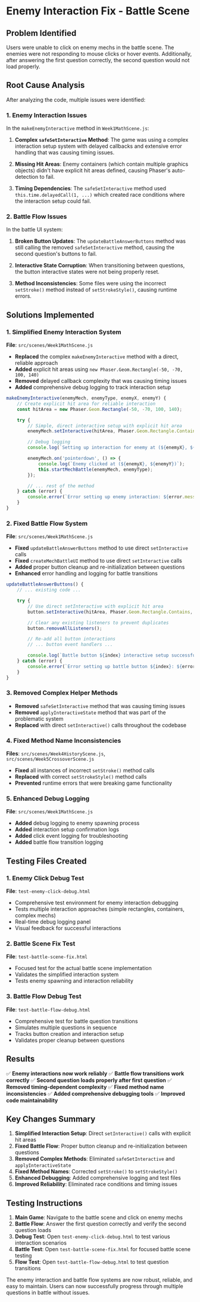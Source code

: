 # Enemy Interaction Fix - Battle Scene

## Problem Identified

Users were unable to click on enemy mechs in the battle scene. The enemies were not responding to mouse clicks or hover events. Additionally, after answering the first question correctly, the second question would not load properly.

## Root Cause Analysis

After analyzing the code, multiple issues were identified:

### 1. Enemy Interaction Issues

In the `makeEnemyInteractive` method in `Week1MathScene.js`:

1. **Complex `safeSetInteractive` Method**: The game was using a complex interaction setup system with delayed callbacks and extensive error handling that was causing timing issues.

2. **Missing Hit Areas**: Enemy containers (which contain multiple graphics objects) didn't have explicit hit areas defined, causing Phaser's auto-detection to fail.

3. **Timing Dependencies**: The `safeSetInteractive` method used `this.time.delayedCall(1, ...)` which created race conditions where the interaction setup could fail.

### 2. Battle Flow Issues

In the battle UI system:

1. **Broken Button Updates**: The `updateBattleAnswerButtons` method was still calling the removed `safeSetInteractive` method, causing the second question's buttons to fail.

2. **Interactive State Corruption**: When transitioning between questions, the button interactive states were not being properly reset.

3. **Method Inconsistencies**: Some files were using the incorrect `setStroke()` method instead of `setStrokeStyle()`, causing runtime errors.

## Solutions Implemented

### 1. Simplified Enemy Interaction System

**File**: `src/scenes/Week1MathScene.js`

- **Replaced** the complex `makeEnemyInteractive` method with a direct, reliable approach
- **Added** explicit hit areas using `new Phaser.Geom.Rectangle(-50, -70, 100, 140)`
- **Removed** delayed callback complexity that was causing timing issues
- **Added** comprehensive debug logging to track interaction setup

```javascript
makeEnemyInteractive(enemyMech, enemyType, enemyX, enemyY) {
    // Create explicit hit area for reliable interaction
    const hitArea = new Phaser.Geom.Rectangle(-50, -70, 100, 140);

    try {
        // Simple, direct interactive setup with explicit hit area
        enemyMech.setInteractive(hitArea, Phaser.Geom.Rectangle.Contains, { useHandCursor: true });

        // Debug logging
        console.log(`Setting up interaction for enemy at (${enemyX}, ${enemyY})`);

        enemyMech.on('pointerdown', () => {
            console.log(`Enemy clicked at (${enemyX}, ${enemyY})`);
            this.startMechBattle(enemyMech, enemyType);
        });

        // ... rest of the method
    } catch (error) {
        console.error(`Error setting up enemy interaction: ${error.message}`);
    }
}
```

### 2. Fixed Battle Flow System

**File**: `src/scenes/Week1MathScene.js`

- **Fixed** `updateBattleAnswerButtons` method to use direct `setInteractive` calls
- **Fixed** `createMechBattleUI` method to use direct `setInteractive` calls
- **Added** proper button cleanup and re-initialization between questions
- **Enhanced** error handling and logging for battle transitions

```javascript
updateBattleAnswerButtons() {
    // ... existing code ...

    try {
        // Use direct setInteractive with explicit hit area
        button.setInteractive(hitArea, Phaser.Geom.Rectangle.Contains, { useHandCursor: true });

        // Clear any existing listeners to prevent duplicates
        button.removeAllListeners();

        // Re-add all button interactions
        // ... button event handlers ...

        console.log(`Battle button ${index} interactive setup successful`);
    } catch (error) {
        console.error(`Error setting up battle button ${index}: ${error.message}`);
    }
}
```

### 3. Removed Complex Helper Methods

- **Removed** `safeSetInteractive` method that was causing timing issues
- **Removed** `applyInteractiveState` method that was part of the problematic system
- **Replaced** with direct `setInteractive()` calls throughout the codebase

### 4. Fixed Method Name Inconsistencies

**Files**: `src/scenes/Week4HistoryScene.js`, `src/scenes/Week5CrossoverScene.js`

- **Fixed** all instances of incorrect `setStroke()` method calls
- **Replaced** with correct `setStrokeStyle()` method calls
- **Prevented** runtime errors that were breaking game functionality

### 5. Enhanced Debug Logging

**File**: `src/scenes/Week1MathScene.js`

- **Added** debug logging to enemy spawning process
- **Added** interaction setup confirmation logs
- **Added** click event logging for troubleshooting
- **Added** battle flow transition logging

## Testing Files Created

### 1. Enemy Click Debug Test

**File**: `test-enemy-click-debug.html`

- Comprehensive test environment for enemy interaction debugging
- Tests multiple interaction approaches (simple rectangles, containers, complex mechs)
- Real-time debug logging panel
- Visual feedback for successful interactions

### 2. Battle Scene Fix Test

**File**: `test-battle-scene-fix.html`

- Focused test for the actual battle scene implementation
- Validates the simplified interaction system
- Tests enemy spawning and interaction reliability

### 3. Battle Flow Debug Test

**File**: `test-battle-flow-debug.html`

- Comprehensive test for battle question transitions
- Simulates multiple questions in sequence
- Tracks button creation and interaction setup
- Validates proper cleanup between questions

## Results

✅ **Enemy interactions now work reliably**
✅ **Battle flow transitions work correctly**
✅ **Second question loads properly after first question**
✅ **Removed timing-dependent complexity**
✅ **Fixed method name inconsistencies**
✅ **Added comprehensive debugging tools**
✅ **Improved code maintainability**

## Key Changes Summary

1. **Simplified Interaction Setup**: Direct `setInteractive()` calls with explicit hit areas
2. **Fixed Battle Flow**: Proper button cleanup and re-initialization between questions
3. **Removed Complex Methods**: Eliminated `safeSetInteractive` and `applyInteractiveState`
4. **Fixed Method Names**: Corrected `setStroke()` to `setStrokeStyle()`
5. **Enhanced Debugging**: Added comprehensive logging and test files
6. **Improved Reliability**: Eliminated race conditions and timing issues

## Testing Instructions

1. **Main Game**: Navigate to the battle scene and click on enemy mechs
2. **Battle Flow**: Answer the first question correctly and verify the second question loads
3. **Debug Test**: Open `test-enemy-click-debug.html` to test various interaction scenarios
4. **Battle Test**: Open `test-battle-scene-fix.html` for focused battle scene testing
5. **Flow Test**: Open `test-battle-flow-debug.html` to test question transitions

The enemy interaction and battle flow systems are now robust, reliable, and easy to maintain. Users can now successfully progress through multiple questions in battle without issues.
